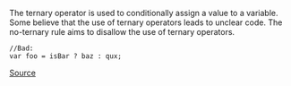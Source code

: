 The ternary operator is used to conditionally assign a value to a variable. Some believe that the use of ternary operators leads to unclear code.
The no-ternary rule aims to disallow the use of ternary operators.

```
//Bad:
var foo = isBar ? baz : qux;

```

[Source](http://eslint.org/docs/rules/no-ternary)
